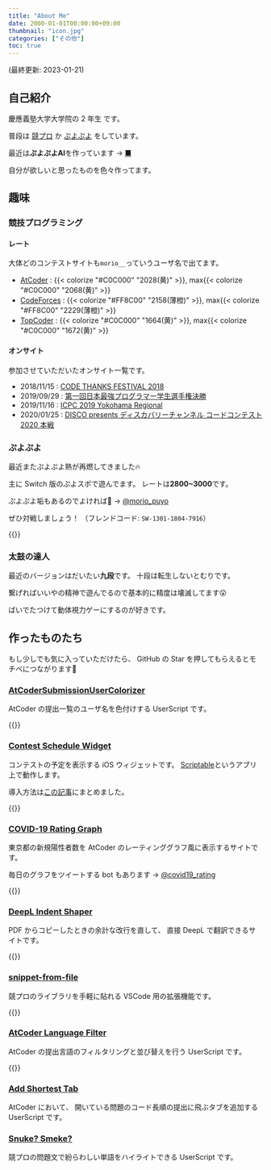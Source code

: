 ```yaml
---
title: "About Me"
date: 2000-01-01T00:00:00+09:00
thumbnail: "icon.jpg"
categories: ["その他"]
toc: true
---
```


(最終更新: 2023-01-21)

## 自己紹介

慶應義塾大学大学院の 2 年生 です。

普段は [競プロ](#競技プログラミング) か [ぷよぷよ](#ぷよぷよ) をしています。

最近は**ぷよぷよAI**を作っています → [■](../2023/01/puyoai_ghoti)

自分が欲しいと思ったものを色々作ってます。

## 趣味

### 競技プログラミング

#### レート

大体どのコンテストサイトも`morio__`っていうユーザ名で出てます。

- [AtCoder](https://atcoder.jp/users/morio__) : {{< colorize "#C0C000" "2028(黄)" >}}, max{{< colorize "#C0C000" "2068(黄)" >}}
- [CodeForces](https://codeforces.com/profile/morio__) : {{< colorize "#FF8C00" "2158(薄橙)" >}}, max{{< colorize "#FF8C00" "2229(薄橙)" >}}
- [TopCoder](https://www.topcoder.com/members/morio__) : {{< colorize "#C0C000" "1664(黄)" >}}, max{{< colorize "#C0C000" "1672(黄)" >}}

#### オンサイト

参加させていただいたオンサイト一覧です。

- 2018/11/15 : [CODE THANKS FESTIVAL 2018](https://atcoder.jp/contests/code-thanks-festival-2018)
- 2019/09/29 : [第一回日本最強プログラマー学生選手権決勝](https://atcoder.jp/contests/jsc2019-final)
- 2019/11/16 : [ICPC 2019 Yokohama Regional](https://icpc.iisf.or.jp/2019-yokohama/)
- 2020/01/25 : [DISCO presents ディスカバリーチャンネル コードコンテスト 2020 本戦](https://atcoder.jp/contests/ddcc2020-final)

### ぷよぷよ

最近またぷよぷよ熱が再燃してきました:fire:

主に Switch 版のぷよスポで遊んでます。
レートは**2800~3000**です。

ぷよぷよ垢もあるのでよければ:raised_hands:
→ [@morio_puyo](https://twitter.com/morio_puyo)

ぜひ対戦しましょう！
（フレンドコード: `SW-1301-1804-7916`）

{{<tweet user="morioprog" id="1313144913735766016">}}

### 太鼓の達人

最近のバージョンはだいたい**九段**です。
十段は転生しないとむりです。

繋げればいいやの精神で遊んでるので基本的に精度は壊滅してます:open_mouth:

ばいでたつけて動体視力ゲーにするのが好きです。

## 作ったものたち

もし少しでも気に入っていただけたら、
GitHub の Star を押してもらえるとモチベにつながります:bow:

### [AtCoderSubmissionUserColorizer](https://github.com/morioprog/AtCoderSubmissionUserColorizer)

AtCoder の提出一覧のユーザ名を色付けする UserScript です。

{{<tweet user="morioprog" id="1237639081078579200">}}

### [Contest Schedule Widget](https://gist.github.com/morioprog/c2cde4738678f10e561832ea14fd181b)

コンテストの予定を表示する iOS ウィジェットです。
[Scriptable](https://scriptable.app/)というアプリ上で動作します。

導入方法は[この記事](../2021/01/contest_schedule_widget/)にまとめました。

{{<tweet user="morioprog" id="1327938750433828864">}}

### [COVID-19 Rating Graph](https://github.com/morioprog/covid19-rating-graph)

東京都の新規陽性者数を AtCoder のレーティンググラフ風に表示するサイトです。

毎日のグラフをツイートする bot もあります
→ [@covid19_rating](https://twitter.com/covid19_rating)

{{<tweet user="morioprog" id="1421421386090696711">}}

### [DeepL Indent Shaper](https://deepl-indent-shaper.herokuapp.com/)

PDF からコピーしたときの余計な改行を直して、
直接 DeepL で翻訳できるサイトです。

{{<tweet user="morioprog" id="1294489989590290432">}}

### [snippet-from-file](https://marketplace.visualstudio.com/items?itemName=morioprog.snippet-from-file)

競プロのライブラリを手軽に貼れる VSCode 用の拡張機能です。

{{<tweet user="morioprog" id="1254575514339041280">}}

### [AtCoder Language Filter](https://github.com/morioprog/AtCoderLanguageFilter)

AtCoder の提出言語のフィルタリングと並び替えを行う UserScript です。

{{<tweet user="morioprog" id="1240207368752746496">}}

### [Add Shortest Tab](https://greasyfork.org/ja/scripts/391692-add-shortest-tab)

AtCoder において、
開いている問題のコード長順の提出に飛ぶタブを追加する UserScript です。

### [Snuke? Smeke?](https://greasyfork.org/ja/scripts/377622-snuke-smeke)

競プロの問題文で紛らわしい単語をハイライトできる UserScript です。

